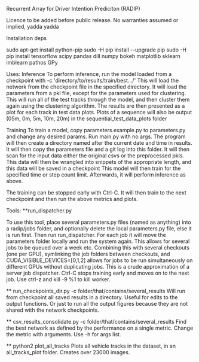 Recurrent Array for Driver Intention Prediciton (RADIP)

Licence to be added before public release. No warranties assumed or implied, yadda yadda

Installation deps

sudo apt-get install python-pip
sudo -H pip install --upgrade pip
sudo -H pip install tensorflow scipy pandas dill numpy bokeh matplotlib sklearn imblearn pathos GPy

Uses:
Inference
To perform inference, run the model loaded from a checkpoint with -c 'directory/to/results/train/best.../'
This will load the network from the checkpoint file in the specified directory. It will load the parameters
from a pkl file, except for the parameters used for clustering.
This will run all of the test tracks through the model, and then cluster them again using the clustering algorithm.
The results are then presented as a plot for each track in test data plots.
Plots of a sequence will also be output (05m, 0m, 5m, 10m, 20m) in the sequential_test_data_plots folder

Training
To train a model, copy parameters.example.py to parameters.py and change any desired params. Run main.py with no args.
The program will then create a directory named after the current date and time in results.
It will then copy the parameters file and a git log into this folder.
It will then scan for the input data either the original csvs or the preprocessed pkls.
This data will then be wrangled into snippets of the appropriate length, and this data will be saved in a checkpoint
This model will then train for the specified time or step count limit. Afterwards, it will perform inference
as above.

The training can be stopped early with Ctrl-C. It will then train to the next checkpoint and then run the above metrics
and plots.


Tools:
**run_dispatcher.py

To use this tool, place several parameters.py files (named as anything) into a radip/jobs folder, and optionally delete
the local parameters.py file, else it is run first. Then run run_dispatcher. For each job it will move the parameters
folder locally and run the system again. This allows for  several jobs to be queued over a week etc. Combining this with
several checkouts (one per GPU), symlinking the job folders between checkouts, and CUDA_VISIBLE_DEVICES=[0,1,2] allows
for jobs to be run simultaneously on different GPUs without duplicating jobs. This is a crude approximation of a server
job dispatcher. Ctrl-C stops training early and moves on to the next job. Use ctrl-z and kill -9 %1 to kill worker.


** run_checkpoints_dir.py -c folder/that/contains/several_results
Will run from checkpoint all saved results in a directory. Useful for edits to the output functions. Or just to run
all the output figures because they are not shared with the network checkpoints.

** csv_results_consolidate.py -c folder/that/contains/several_results
Find the best network as defined by the performance on a single metric. Change the metric with arguments.
Use -h for args list.

** python2 plot_all_tracks
Plots all vehicle tracks in the dataset, in an all_tracks_plot folder. Creates over 23000 images.